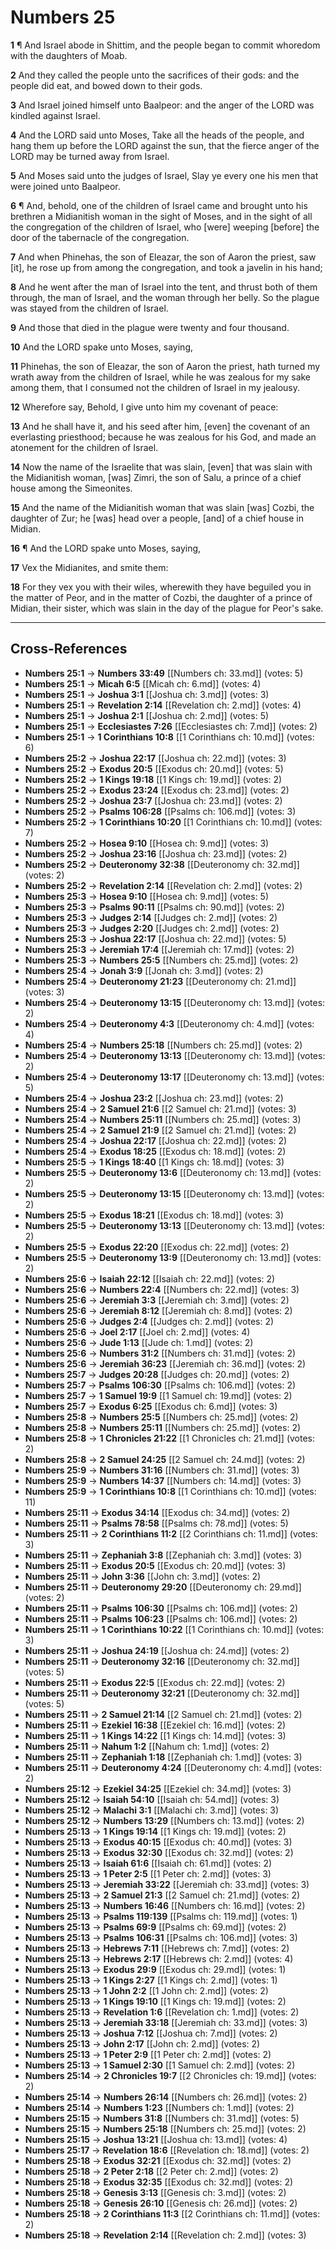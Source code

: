 # Numbers 25

**1** ¶ And Israel abode in Shittim, and the people began to commit whoredom with the daughters of Moab.

**2** And they called the people unto the sacrifices of their gods: and the people did eat, and bowed down to their gods.

**3** And Israel joined himself unto Baalpeor: and the anger of the LORD was kindled against Israel.

**4** And the LORD said unto Moses, Take all the heads of the people, and hang them up before the LORD against the sun, that the fierce anger of the LORD may be turned away from Israel.

**5** And Moses said unto the judges of Israel, Slay ye every one his men that were joined unto Baalpeor.

**6** ¶ And, behold, one of the children of Israel came and brought unto his brethren a Midianitish woman in the sight of Moses, and in the sight of all the congregation of the children of Israel, who [were] weeping [before] the door of the tabernacle of the congregation.

**7** And when Phinehas, the son of Eleazar, the son of Aaron the priest, saw [it], he rose up from among the congregation, and took a javelin in his hand;

**8** And he went after the man of Israel into the tent, and thrust both of them through, the man of Israel, and the woman through her belly. So the plague was stayed from the children of Israel.

**9** And those that died in the plague were twenty and four thousand.

**10** And the LORD spake unto Moses, saying,

**11** Phinehas, the son of Eleazar, the son of Aaron the priest, hath turned my wrath away from the children of Israel, while he was zealous for my sake among them, that I consumed not the children of Israel in my jealousy.

**12** Wherefore say, Behold, I give unto him my covenant of peace:

**13** And he shall have it, and his seed after him, [even] the covenant of an everlasting priesthood; because he was zealous for his God, and made an atonement for the children of Israel.

**14** Now the name of the Israelite that was slain, [even] that was slain with the Midianitish woman, [was] Zimri, the son of Salu, a prince of a chief house among the Simeonites.

**15** And the name of the Midianitish woman that was slain [was] Cozbi, the daughter of Zur; he [was] head over a people, [and] of a chief house in Midian.

**16** ¶ And the LORD spake unto Moses, saying,

**17** Vex the Midianites, and smite them:

**18** For they vex you with their wiles, wherewith they have beguiled you in the matter of Peor, and in the matter of Cozbi, the daughter of a prince of Midian, their sister, which was slain in the day of the plague for Peor's sake.

---

## Cross-References

- **Numbers 25:1** → **Numbers 33:49** [[Numbers ch: 33.md]] (votes: 5)
- **Numbers 25:1** → **Micah 6:5** [[Micah ch: 6.md]] (votes: 4)
- **Numbers 25:1** → **Joshua 3:1** [[Joshua ch: 3.md]] (votes: 3)
- **Numbers 25:1** → **Revelation 2:14** [[Revelation ch: 2.md]] (votes: 4)
- **Numbers 25:1** → **Joshua 2:1** [[Joshua ch: 2.md]] (votes: 5)
- **Numbers 25:1** → **Ecclesiastes 7:26** [[Ecclesiastes ch: 7.md]] (votes: 2)
- **Numbers 25:1** → **1 Corinthians 10:8** [[1 Corinthians ch: 10.md]] (votes: 6)
- **Numbers 25:2** → **Joshua 22:17** [[Joshua ch: 22.md]] (votes: 3)
- **Numbers 25:2** → **Exodus 20:5** [[Exodus ch: 20.md]] (votes: 5)
- **Numbers 25:2** → **1 Kings 19:18** [[1 Kings ch: 19.md]] (votes: 2)
- **Numbers 25:2** → **Exodus 23:24** [[Exodus ch: 23.md]] (votes: 2)
- **Numbers 25:2** → **Joshua 23:7** [[Joshua ch: 23.md]] (votes: 2)
- **Numbers 25:2** → **Psalms 106:28** [[Psalms ch: 106.md]] (votes: 3)
- **Numbers 25:2** → **1 Corinthians 10:20** [[1 Corinthians ch: 10.md]] (votes: 7)
- **Numbers 25:2** → **Hosea 9:10** [[Hosea ch: 9.md]] (votes: 3)
- **Numbers 25:2** → **Joshua 23:16** [[Joshua ch: 23.md]] (votes: 2)
- **Numbers 25:2** → **Deuteronomy 32:38** [[Deuteronomy ch: 32.md]] (votes: 2)
- **Numbers 25:2** → **Revelation 2:14** [[Revelation ch: 2.md]] (votes: 2)
- **Numbers 25:3** → **Hosea 9:10** [[Hosea ch: 9.md]] (votes: 5)
- **Numbers 25:3** → **Psalms 90:11** [[Psalms ch: 90.md]] (votes: 2)
- **Numbers 25:3** → **Judges 2:14** [[Judges ch: 2.md]] (votes: 2)
- **Numbers 25:3** → **Judges 2:20** [[Judges ch: 2.md]] (votes: 2)
- **Numbers 25:3** → **Joshua 22:17** [[Joshua ch: 22.md]] (votes: 5)
- **Numbers 25:3** → **Jeremiah 17:4** [[Jeremiah ch: 17.md]] (votes: 2)
- **Numbers 25:3** → **Numbers 25:5** [[Numbers ch: 25.md]] (votes: 2)
- **Numbers 25:4** → **Jonah 3:9** [[Jonah ch: 3.md]] (votes: 2)
- **Numbers 25:4** → **Deuteronomy 21:23** [[Deuteronomy ch: 21.md]] (votes: 3)
- **Numbers 25:4** → **Deuteronomy 13:15** [[Deuteronomy ch: 13.md]] (votes: 2)
- **Numbers 25:4** → **Deuteronomy 4:3** [[Deuteronomy ch: 4.md]] (votes: 4)
- **Numbers 25:4** → **Numbers 25:18** [[Numbers ch: 25.md]] (votes: 2)
- **Numbers 25:4** → **Deuteronomy 13:13** [[Deuteronomy ch: 13.md]] (votes: 2)
- **Numbers 25:4** → **Deuteronomy 13:17** [[Deuteronomy ch: 13.md]] (votes: 5)
- **Numbers 25:4** → **Joshua 23:2** [[Joshua ch: 23.md]] (votes: 2)
- **Numbers 25:4** → **2 Samuel 21:6** [[2 Samuel ch: 21.md]] (votes: 3)
- **Numbers 25:4** → **Numbers 25:11** [[Numbers ch: 25.md]] (votes: 3)
- **Numbers 25:4** → **2 Samuel 21:9** [[2 Samuel ch: 21.md]] (votes: 2)
- **Numbers 25:4** → **Joshua 22:17** [[Joshua ch: 22.md]] (votes: 2)
- **Numbers 25:4** → **Exodus 18:25** [[Exodus ch: 18.md]] (votes: 2)
- **Numbers 25:5** → **1 Kings 18:40** [[1 Kings ch: 18.md]] (votes: 3)
- **Numbers 25:5** → **Deuteronomy 13:6** [[Deuteronomy ch: 13.md]] (votes: 2)
- **Numbers 25:5** → **Deuteronomy 13:15** [[Deuteronomy ch: 13.md]] (votes: 2)
- **Numbers 25:5** → **Exodus 18:21** [[Exodus ch: 18.md]] (votes: 3)
- **Numbers 25:5** → **Deuteronomy 13:13** [[Deuteronomy ch: 13.md]] (votes: 2)
- **Numbers 25:5** → **Exodus 22:20** [[Exodus ch: 22.md]] (votes: 2)
- **Numbers 25:5** → **Deuteronomy 13:9** [[Deuteronomy ch: 13.md]] (votes: 2)
- **Numbers 25:6** → **Isaiah 22:12** [[Isaiah ch: 22.md]] (votes: 2)
- **Numbers 25:6** → **Numbers 22:4** [[Numbers ch: 22.md]] (votes: 3)
- **Numbers 25:6** → **Jeremiah 3:3** [[Jeremiah ch: 3.md]] (votes: 2)
- **Numbers 25:6** → **Jeremiah 8:12** [[Jeremiah ch: 8.md]] (votes: 2)
- **Numbers 25:6** → **Judges 2:4** [[Judges ch: 2.md]] (votes: 2)
- **Numbers 25:6** → **Joel 2:17** [[Joel ch: 2.md]] (votes: 4)
- **Numbers 25:6** → **Jude 1:13** [[Jude ch: 1.md]] (votes: 2)
- **Numbers 25:6** → **Numbers 31:2** [[Numbers ch: 31.md]] (votes: 2)
- **Numbers 25:6** → **Jeremiah 36:23** [[Jeremiah ch: 36.md]] (votes: 2)
- **Numbers 25:7** → **Judges 20:28** [[Judges ch: 20.md]] (votes: 2)
- **Numbers 25:7** → **Psalms 106:30** [[Psalms ch: 106.md]] (votes: 2)
- **Numbers 25:7** → **1 Samuel 19:9** [[1 Samuel ch: 19.md]] (votes: 2)
- **Numbers 25:7** → **Exodus 6:25** [[Exodus ch: 6.md]] (votes: 3)
- **Numbers 25:8** → **Numbers 25:5** [[Numbers ch: 25.md]] (votes: 2)
- **Numbers 25:8** → **Numbers 25:11** [[Numbers ch: 25.md]] (votes: 2)
- **Numbers 25:8** → **1 Chronicles 21:22** [[1 Chronicles ch: 21.md]] (votes: 2)
- **Numbers 25:8** → **2 Samuel 24:25** [[2 Samuel ch: 24.md]] (votes: 2)
- **Numbers 25:9** → **Numbers 31:16** [[Numbers ch: 31.md]] (votes: 3)
- **Numbers 25:9** → **Numbers 14:37** [[Numbers ch: 14.md]] (votes: 3)
- **Numbers 25:9** → **1 Corinthians 10:8** [[1 Corinthians ch: 10.md]] (votes: 11)
- **Numbers 25:11** → **Exodus 34:14** [[Exodus ch: 34.md]] (votes: 2)
- **Numbers 25:11** → **Psalms 78:58** [[Psalms ch: 78.md]] (votes: 5)
- **Numbers 25:11** → **2 Corinthians 11:2** [[2 Corinthians ch: 11.md]] (votes: 3)
- **Numbers 25:11** → **Zephaniah 3:8** [[Zephaniah ch: 3.md]] (votes: 3)
- **Numbers 25:11** → **Exodus 20:5** [[Exodus ch: 20.md]] (votes: 3)
- **Numbers 25:11** → **John 3:36** [[John ch: 3.md]] (votes: 2)
- **Numbers 25:11** → **Deuteronomy 29:20** [[Deuteronomy ch: 29.md]] (votes: 2)
- **Numbers 25:11** → **Psalms 106:30** [[Psalms ch: 106.md]] (votes: 2)
- **Numbers 25:11** → **Psalms 106:23** [[Psalms ch: 106.md]] (votes: 2)
- **Numbers 25:11** → **1 Corinthians 10:22** [[1 Corinthians ch: 10.md]] (votes: 3)
- **Numbers 25:11** → **Joshua 24:19** [[Joshua ch: 24.md]] (votes: 2)
- **Numbers 25:11** → **Deuteronomy 32:16** [[Deuteronomy ch: 32.md]] (votes: 5)
- **Numbers 25:11** → **Exodus 22:5** [[Exodus ch: 22.md]] (votes: 2)
- **Numbers 25:11** → **Deuteronomy 32:21** [[Deuteronomy ch: 32.md]] (votes: 5)
- **Numbers 25:11** → **2 Samuel 21:14** [[2 Samuel ch: 21.md]] (votes: 2)
- **Numbers 25:11** → **Ezekiel 16:38** [[Ezekiel ch: 16.md]] (votes: 2)
- **Numbers 25:11** → **1 Kings 14:22** [[1 Kings ch: 14.md]] (votes: 3)
- **Numbers 25:11** → **Nahum 1:2** [[Nahum ch: 1.md]] (votes: 2)
- **Numbers 25:11** → **Zephaniah 1:18** [[Zephaniah ch: 1.md]] (votes: 3)
- **Numbers 25:11** → **Deuteronomy 4:24** [[Deuteronomy ch: 4.md]] (votes: 2)
- **Numbers 25:12** → **Ezekiel 34:25** [[Ezekiel ch: 34.md]] (votes: 3)
- **Numbers 25:12** → **Isaiah 54:10** [[Isaiah ch: 54.md]] (votes: 3)
- **Numbers 25:12** → **Malachi 3:1** [[Malachi ch: 3.md]] (votes: 3)
- **Numbers 25:12** → **Numbers 13:29** [[Numbers ch: 13.md]] (votes: 2)
- **Numbers 25:13** → **1 Kings 19:14** [[1 Kings ch: 19.md]] (votes: 2)
- **Numbers 25:13** → **Exodus 40:15** [[Exodus ch: 40.md]] (votes: 3)
- **Numbers 25:13** → **Exodus 32:30** [[Exodus ch: 32.md]] (votes: 2)
- **Numbers 25:13** → **Isaiah 61:6** [[Isaiah ch: 61.md]] (votes: 2)
- **Numbers 25:13** → **1 Peter 2:5** [[1 Peter ch: 2.md]] (votes: 3)
- **Numbers 25:13** → **Jeremiah 33:22** [[Jeremiah ch: 33.md]] (votes: 3)
- **Numbers 25:13** → **2 Samuel 21:3** [[2 Samuel ch: 21.md]] (votes: 2)
- **Numbers 25:13** → **Numbers 16:46** [[Numbers ch: 16.md]] (votes: 2)
- **Numbers 25:13** → **Psalms 119:139** [[Psalms ch: 119.md]] (votes: 1)
- **Numbers 25:13** → **Psalms 69:9** [[Psalms ch: 69.md]] (votes: 2)
- **Numbers 25:13** → **Psalms 106:31** [[Psalms ch: 106.md]] (votes: 3)
- **Numbers 25:13** → **Hebrews 7:11** [[Hebrews ch: 7.md]] (votes: 2)
- **Numbers 25:13** → **Hebrews 2:17** [[Hebrews ch: 2.md]] (votes: 4)
- **Numbers 25:13** → **Exodus 29:9** [[Exodus ch: 29.md]] (votes: 1)
- **Numbers 25:13** → **1 Kings 2:27** [[1 Kings ch: 2.md]] (votes: 1)
- **Numbers 25:13** → **1 John 2:2** [[1 John ch: 2.md]] (votes: 2)
- **Numbers 25:13** → **1 Kings 19:10** [[1 Kings ch: 19.md]] (votes: 2)
- **Numbers 25:13** → **Revelation 1:6** [[Revelation ch: 1.md]] (votes: 2)
- **Numbers 25:13** → **Jeremiah 33:18** [[Jeremiah ch: 33.md]] (votes: 3)
- **Numbers 25:13** → **Joshua 7:12** [[Joshua ch: 7.md]] (votes: 2)
- **Numbers 25:13** → **John 2:17** [[John ch: 2.md]] (votes: 2)
- **Numbers 25:13** → **1 Peter 2:9** [[1 Peter ch: 2.md]] (votes: 2)
- **Numbers 25:13** → **1 Samuel 2:30** [[1 Samuel ch: 2.md]] (votes: 2)
- **Numbers 25:14** → **2 Chronicles 19:7** [[2 Chronicles ch: 19.md]] (votes: 2)
- **Numbers 25:14** → **Numbers 26:14** [[Numbers ch: 26.md]] (votes: 2)
- **Numbers 25:14** → **Numbers 1:23** [[Numbers ch: 1.md]] (votes: 2)
- **Numbers 25:15** → **Numbers 31:8** [[Numbers ch: 31.md]] (votes: 5)
- **Numbers 25:15** → **Numbers 25:18** [[Numbers ch: 25.md]] (votes: 2)
- **Numbers 25:15** → **Joshua 13:21** [[Joshua ch: 13.md]] (votes: 4)
- **Numbers 25:17** → **Revelation 18:6** [[Revelation ch: 18.md]] (votes: 2)
- **Numbers 25:18** → **Exodus 32:21** [[Exodus ch: 32.md]] (votes: 2)
- **Numbers 25:18** → **2 Peter 2:18** [[2 Peter ch: 2.md]] (votes: 2)
- **Numbers 25:18** → **Exodus 32:35** [[Exodus ch: 32.md]] (votes: 2)
- **Numbers 25:18** → **Genesis 3:13** [[Genesis ch: 3.md]] (votes: 2)
- **Numbers 25:18** → **Genesis 26:10** [[Genesis ch: 26.md]] (votes: 2)
- **Numbers 25:18** → **2 Corinthians 11:3** [[2 Corinthians ch: 11.md]] (votes: 2)
- **Numbers 25:18** → **Revelation 2:14** [[Revelation ch: 2.md]] (votes: 3)
